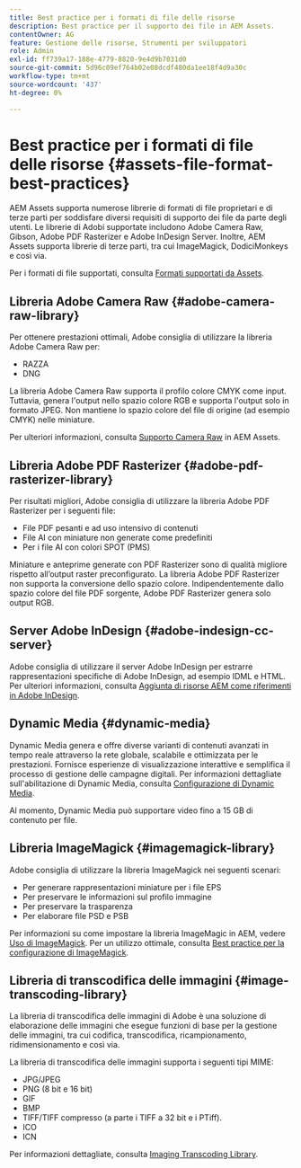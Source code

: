 ```yaml
---
title: Best practice per i formati di file delle risorse
description: Best practice per il supporto dei file in AEM Assets.
contentOwner: AG
feature: Gestione delle risorse, Strumenti per sviluppatori
role: Admin
exl-id: ff739a17-188e-4779-8820-9e4d9b7031d0
source-git-commit: 5d96c09ef764b02e08dcdf480da1ee18f4d9a30c
workflow-type: tm+mt
source-wordcount: '437'
ht-degree: 0%

---
```


# Best practice per i formati di file delle risorse {#assets-file-format-best-practices}

AEM Assets supporta numerose librerie di formati di file proprietari e di terze parti per soddisfare diversi requisiti di supporto dei file da parte degli utenti. Le librerie di Adobi supportate includono Adobe Camera Raw, Gibson, Adobe PDF Rasterizer e Adobe InDesign Server. Inoltre, AEM Assets supporta librerie di terze parti, tra cui ImageMagick, DodiciMonkeys e così via.

Per i formati di file supportati, consulta [Formati supportati da Assets](assets-formats.md).

## Libreria Adobe Camera Raw {#adobe-camera-raw-library}

Per ottenere prestazioni ottimali, Adobe consiglia di utilizzare la libreria Adobe Camera Raw per:

* RAZZA
* DNG

La libreria Adobe Camera Raw supporta il profilo colore CMYK come input. Tuttavia, genera l&#39;output nello spazio colore RGB e supporta l&#39;output solo in formato JPEG. Non mantiene lo spazio colore del file di origine (ad esempio CMYK) nelle miniature.

Per ulteriori informazioni, consulta [Supporto Camera Raw](camera-raw.md) in AEM Assets.

## Libreria Adobe PDF Rasterizer {#adobe-pdf-rasterizer-library}

Per risultati migliori, Adobe consiglia di utilizzare la libreria Adobe PDF Rasterizer per i seguenti file:

* File PDF pesanti e ad uso intensivo di contenuti
* File AI con miniature non generate come predefiniti
* Per i file AI con colori SPOT (PMS)

Miniature e anteprime generate con PDF Rasterizer sono di qualità migliore rispetto all’output raster preconfigurato. La libreria Adobe PDF Rasterizer non supporta la conversione dello spazio colore. Indipendentemente dallo spazio colore del file PDF sorgente, Adobe PDF Rasterizer genera solo output RGB.

## Server Adobe InDesign {#adobe-indesign-cc-server}

Adobe consiglia di utilizzare il server Adobe InDesign per estrarre rappresentazioni specifiche di Adobe InDesign, ad esempio IDML e HTML. Per ulteriori informazioni, consulta [Aggiunta di risorse AEM come riferimenti in Adobe InDesign](managing-linked-subassets.md#add-aem-assets-as-references-in-adobe-indesign).

## Dynamic Media  {#dynamic-media}

Dynamic Media genera e offre diverse varianti di contenuti avanzati in tempo reale attraverso la rete globale, scalabile e ottimizzata per le prestazioni. Fornisce esperienze di visualizzazione interattive e semplifica il processo di gestione delle campagne digitali. Per informazioni dettagliate sull&#39;abilitazione di Dynamic Media, consulta [Configurazione di Dynamic Media](config-dynamic.md).

Al momento, Dynamic Media può supportare video fino a 15 GB di contenuto per file.

## Libreria ImageMagick {#imagemagick-library}

Adobe consiglia di utilizzare la libreria ImageMagick nei seguenti scenari:

* Per generare rappresentazioni miniature per i file EPS
* Per preservare le informazioni sul profilo immagine
* Per preservare la trasparenza
* Per elaborare file PSD e PSB

Per informazioni su come impostare la libreria ImageMagic in AEM, vedere [Uso di ImageMagick](media-handlers.md#an-example-using-imagemagick). Per un utilizzo ottimale, consulta [Best practice per la configurazione di ImageMagick](best-practices-for-imagemagick.md).

## Libreria di transcodifica delle immagini {#image-transcoding-library}

La libreria di transcodifica delle immagini di Adobe è una soluzione di elaborazione delle immagini che esegue funzioni di base per la gestione delle immagini, tra cui codifica, transcodifica, ricampionamento, ridimensionamento e così via.

La libreria di transcodifica delle immagini supporta i seguenti tipi MIME:

* JPG/JPEG
* PNG (8 bit e 16 bit)
* GIF
* BMP
* TIFF/TIFF compresso (a parte i TIFF a 32 bit e i PTiff).
* ICO
* ICN

Per informazioni dettagliate, consulta [Imaging Transcoding Library](imaging-transcoding-library.md).
